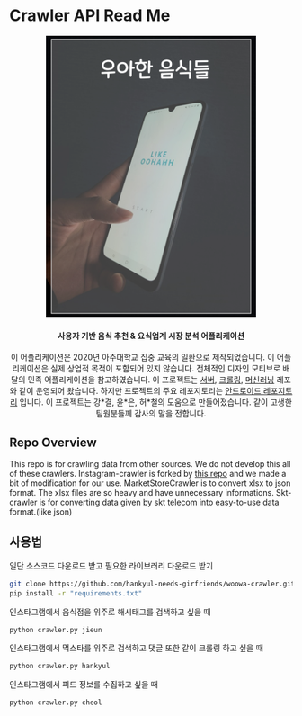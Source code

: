 # Crawler API Read Me

<p align="center">
    <img src="pic/main.png" height="500"/>
</p>
<h4 align="center">사용자 기반 음식 추천 & 요식업계 시장 분석 어플리케이션</h4>

<p align="center">
    이 어플리케이션은 2020년 아주대학교 집중 교육의 일환으로 제작되었습니다. 이 어플리케이션은 실제 상업적 목적이 포함되어 있지 않습니다. 전체적인 디자인 모티브로 배달의 민족 어플리케이션을 참고하였습니다. 이 프로젝트는 <a href="https://github.com/hankyul-needs-girfriends/woowa-appserver">서버</a>, <a href="https://github.com/hankyul-needs-girfriends/woowa-crawler">크롤링</a>, <a href="https://github.com/hankyul-needs-girfriends/woowa-ML">머신러닝</a> 레포와 같이 운영되어 왔습니다. 하지만 프로젝트의 주요 레포지토리는 <a href="https://github.com/hankyul-needs-girfriends/woowa-android-main-">안드로이드 레포지토리</a> 입니다. 이 프로젝트는 강*결, 윤*은, 허*철의 도움으로 만들어졌습니다. 같이 고생한 팀원분들께 감사의 말을 전합니다.
</p>




## Repo Overview

This repo is for crawling data from other sources. We do not develop this all of these crawlers. Instagram-crawler is forked by [this repo](https://github.com/huaying/instagram-crawler) and we made a bit of modification for our use. MarketStoreCrawler is to convert xlsx to json format. The xlsx files are so heavy and have unnecessary informations. Skt-crawler is for converting data given by skt telecom into easy-to-use data format.(like json)

## 사용법
일단 소스코드 다운로드 받고 필요한 라이브러리 다운로드 받기
```bash
git clone https://github.com/hankyul-needs-girfriends/woowa-crawler.git
pip install -r "requirements.txt"
```
인스타그램에서 음식점을 위주로 해시태그를 검색하고 싶을 때 

```python
python crawler.py jieun
```

인스타그램에서 먹스타를 위주로 검색하고 댓글 또한 같이 크롤링 하고 싶을 때

```python
python crawler.py hankyul
```

인스타그램에서 피드 정보를 수집하고 싶을 때

```python
python crawler.py cheol
```

